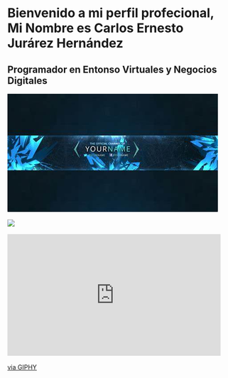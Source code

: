 <h1 aling="Center">Bienvenido a mi perfil profecional, Mi Nombre es Carlos Ernesto Jurárez Hernández</h1>
<h2 aling="Center">Programador en Entonso Virtuales y Negocios Digitales</h2>
<p aling="Center"><img src="https://raw.githubusercontent.com/Nezto90/Nezto90/refs/heads/main/OIP%20(2).jpg"></img></p>
<p aling="Center"><img src="https://giphy.com/embed/h10tqbDSy3Doc"></img></p>

<iframe src="https://giphy.com/embed/h10tqbDSy3Doc" width="480" height="274" style="" frameBorder="0" class="giphy-embed" allowFullScreen></iframe><p><a href="https://giphy.com/gifs/gravy-h10tqbDSy3Doc">via GIPHY</a></p>
<!--
**Nezto90/Nezto90** is a ✨ _special_ ✨ repository because its `README.md` (this file) appears on your GitHub profile.

Here are some ideas to get you started:

- 🔭 I’m currently working on ...
- 🌱 I’m currently learning ...
- 👯 I’m looking to collaborate on ...
- 🤔 I’m looking for help with ...
- 💬 Ask me about ...
- 📫 How to reach me: ...
- 😄 Pronouns: ...
- ⚡ Fun fact: ...
-->
